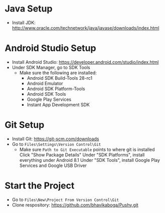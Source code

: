  # Java Setup
- Install JDK: http://www.oracle.com/technetwork/java/javase/downloads/index.html
# Android Studio Setup
- Install Android Studio: https://developer.android.com/studio/index.html
- Under SDK Manager, go to SDK Tools
	- Make sure the following are installed:
		- Android SDK Build-Tools 28-rc1
		- Android Emulator
		- Android SDK Platform-Tools
		- Android SDK Tools
		- Google Play Services
		- Instant App Development SDK
# Git Setup
- Install Git: https://git-scm.com/downloads
- Go to `Files\Settings\Version Control\Git`
    - Make sure `Path to Git Executable` points to where git is installed
Click "Show Package Details"
Under "SDK Platforms", install everything under Android 8.1
Under "SDK Tools", install Google Play Services and Google USB Driver  
# Start the Project
- Go to `Files\New\Project From Version Control\Git`
- Clone respository: https://github.com/bhavikaboga/Pushy.git
